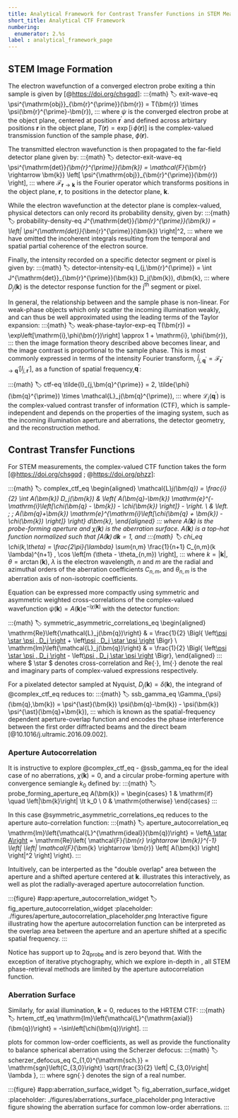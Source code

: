 ```yaml
---
title: Analytical Framework for Contrast Transfer Functions in STEM Measurements
short_title: Analytical CTF Framework
numbering:
  enumerator: 2.%s
label : analytical_framework_page
---
```


## STEM Image Formation

The electron wavefunction of a converged electron probe exiting a thin sample is given by [@https://doi.org/chsgqd]:
:::{math}
:label: exit-wave-eq
\psi^{\mathrm{obj}}_{\bm{r}^{\prime}}(\bm{r}) = T(\bm{r}) \times \psi(\bm{r}^{\prime}-\bm{r}),
:::
where $\psi$ is the converged electron probe at the object plane, centered at position $\bm{r}^{\prime}$ and defined across arbirtary positions $\bm{r}$ in the object plane, $T(\bm{r}) = \exp\left[\mathrm{i}\,\phi(\bm{r}) \right]$ is the complex-valued transmission function of the sample phase, $\phi(\bm{r} )$.

The transmitted electron wavefunction is then propagated to the far-field detector plane given by:
:::{math}
:label: detector-exit-wave-eq
\psi^{\mathrm{det}}_{\bm{r}^{\prime}}(\bm{k}) = \mathcal{F}_{\bm{r} \rightarrow \bm{k}} \left[ \psi^{\mathrm{obj}}_{\bm{r}^{\prime}}(\bm{r}) \right],
:::
where $\mathcal{F}_{\bm{r} \rightarrow \bm{k}}$ is the Fourier operator which transforms positions in the object plane, $\bm{r}$, to positions in the detector plane, $\bm{k}$.

While the electron wavefunction at the detector plane is complex-valued, physical detectors can only record its probability density, given by:
:::{math}
:label: probability-density-eq
J^{\mathrm{det}}_{\bm{r}^{\prime}}(\bm{k}) = \left| \psi^{\mathrm{det}}_{\bm{r}^{\prime}}(\bm{k}) \right|^2,
:::
where we have omitted the incoherent integrals resulting from the temporal and spatial partial coherence of the electron source.

Finally, the intensity recorded on a specific detector segment or pixel is given by:
:::{math}
:label: detector-intensity-eq
I_{j,\bm{r}^{\prime}} = \int J^{\mathrm{det}}_{\bm{r}^{\prime}}(\bm{k}) D_j(\bm{k})\, d\bm{k},
:::
where $D_j(\bm{k})$ is the detector response function for the j<sup>th</sup> segment or pixel.

In general, the relationship between [](#probability-density-eq) and the sample phase is non-linear.
For weak-phase objects which only scatter the incoming illumination weakly, and can thus be well approximated using the leading terms of the Taylor expansion:
:::{math}
:label: weak-phase-taylor-exp-eq
T(\bm{r}) = \exp\left[\mathrm{i}\,\phi(\bm{r})\right] \approx 1 + \mathrm{i}\, \phi(\bm{r}),
:::
then the image formation theory described above becomes linear, and the image contrast is proportional to the sample phase.
This is most commonly expressed in terms of the intensity Fourier transform, $\tilde{I}_{j,\bm{q}^{\prime}} = \mathcal{F}_{\bm{r}^{\prime} \rightarrow \bm{q}^{\prime}}\left[ I_{j,\bm{r}^{\prime}} \right]$, as a function of spatial frequency,$\bm{q}^{\prime}$:

:::{math}
:label: ctf-eq
\tilde{I}_{j,\bm{q}^{\prime}} = 2\, \tilde{\phi}(\bm{q}^{\prime}) \times \mathcal{L}_j(\bm{q}^{\prime}),
:::
where $\mathcal{L}_j(\bm{q}^{\prime})$ is the complex-valued contrast transfer of information (CTF), which is sample-independent and depends on the properties of the imaging system, such as the incoming illumination aperture and aberrations, the detector geometry, and the reconstruction method.

## Contrast Transfer Functions

For STEM measurements, the complex-valued CTF function takes the form [@https://doi.org/chsgqd ; @https://doi.org/phzz]:

:::{math}
:label: complex_ctf_eq
\begin{aligned}
\mathcal{L}_j(\bm{q}) = \frac{i}{2} \int A(\bm{k}) D_j(\bm{k}) & \left\{ A(\bm{q}-\bm{k}) \mathrm{e}^{-\mathrm{i}\left[\chi(\bm{q} - \bm{k}) - \chi(\bm{k}) \right]} - \right. \\
& \left.  \; \; A(\bm{q}+\bm{k}) \mathrm{e}^{\mathrm{i}\left[\chi(\bm{q} + \bm{k}) - \chi(\bm{k}) \right]} \right\} d\bm{k},
\end{aligned}
:::
where $A(\bm{k})$ is the probe-forming aperture and $\chi(\bm{k})$ is the aberration surface.
$A(\bm{k})$ is a top-hat function normalized such that $\int A(\bm{k})\, d\bm{k} = 1$, and
:::{math}
:label: chi_eq
\chi(k,\theta) = \frac{2\pi}{\lambda} \sum_{n,m} \frac{1}{n+1} C_{n,m}(k \lambda)^{n+1} \, \cos \left[m (\theta - \theta_{n,m}) \right],
:::
where $k=\left| \bm{k}\right|$, $\theta = \arctan(\bm{k})$, $\lambda$ is the electron wavelength, $n$ and $m$ are the radial and azimuthal orders of the aberration coefficients $C_{n,m}$, and $\theta_{n,m}$ is the aberration axis of non-isotropic coefficients.

Equation [](#complex_ctf_eq) can be expressed more compactly using symmetric and asymmetric weighted cross-correlations of the complex-valued wavefunction $\psi(\bm{k}) = A(\bm{k})\mathrm{e}^{-\mathrm{i} \chi(\bm{k})}$ with the detector function:

:::{math}
:label: symmetric_asymmetric_correlations_eq
\begin{aligned}
\mathrm{Re}\left\{\mathcal{L}_j(\bm{q})\right\} & = \frac{1}{2} \Bigl\{ \left[\psi \star \psi \, D_j \right](\bm{q}) + \left[\psi \, D_j \star \psi \right](\bm{q}) \Bigr\} \\
\mathrm{Im}\left\{\mathcal{L}_j(\bm{q})\right\} & = \frac{1}{2} \Bigl\{ \left[\psi \star \psi \, D_j \right](\bm{q}) - \left[\psi \, D_j \star \psi \right](\bm{q}) \Bigr\},
\end{aligned}
:::
where $ \star $ denotes cross-correlation and $\mathrm{Re}\left\{\cdot\right\}$, $\mathrm{Im}\left\{\cdot\right\}$ denote the real and imaginary parts of complex-valued expressions respectively.

For a pixelated detector sampled at Nyquist, $D_j(\bm{k}) = \delta(\bm{k})$, the integrand of @complex_ctf_eq reduces to:
:::{math}
:label: ssb_gamma_eq
\Gamma_{\psi}(\bm{q},\bm{k}) =  \psi^{\ast}(\bm{k}) \psi(\bm{q}-\bm{k}) - \psi(\bm{k}) \psi^{\ast}(\bm{q}+\bm{k}),
:::
which is known as the spatial-frequency dependent aperture-overlap function and encodes the phase interference between the first order diffracted beams and the direct beam [@10.1016/j.ultramic.2016.09.002].

### Aperture Autocorrelation

It is instructive to explore @complex_ctf_eq - @ssb_gamma_eq for the ideal case of no aberrations, $\chi(\bm{k})=0$, and a circular probe-forming aperture with convergence semiangle $k_0$ defined by:
:::{math}
:label: probe_forming_aperture_eq
A(\bm{k}) = \begin{cases}
1 & \mathrm{if} \quad \left|\bm{k}\right| \lt k_0 \\
0 & \mathrm{otherwise}
\end{cases}
:::

In this case @symmetric_asymmetric_correlations_eq reduces to the aperture auto-correlation function:
:::{math}
:label: aperture_autocorrelation_eq
\mathrm{Im}\left\{\mathcal{L}^{\mathrm{ideal}}(\bm{q})\right\} = \left[A \star A\right](\bm{k})  =  \mathrm{Re}\left\{
  \mathcal{F}_{\bm{r} \rightarrow \bm{k}}^{-1} \left[ \left| \mathcal{F}_{\bm{k} \rightarrow \bm{r}} \left[ A(\bm{k}) \right] \right|^2 \right]
  \right\}.
:::

Intuitively, [](#aperture_autocorrelation_eq) can be interperted as the "double overlap" area between the aperture and a shifted aperture centered at $\bm{k}$.
[](#fig_aperture_autocorrelation_widget) illustrates this interactively, as well as plot the radially-averaged aperture autocorrelation function.

:::{figure} #app:aperture_autocorrelation_widget
:label: fig_aperture_autocorrelation_widget
:placeholder: ./figures/aperture_autocorrelation_placeholder.png
Interactive figure illustrating how the aperture autocorrelation function can be interpreted as the overlap area between the aperture and an aperture shifted at a specific spatial frequency.
:::

Notice [](#aperture_autocorrelation_eq) has support up to $2 q_{\mathrm{probe}}$ and is zero beyond that.
With the exception of iterative ptychography, which we explore in-depth in [](#pixelated_ptycho_page), all STEM phase-retrieval methods are limited by the aperture autocorrelation function.

### Aberration Surface

Similarly, for axial illumination, $\bm{k} = 0$, [](#complex_ctf_eq) reduces to the HRTEM CTF:
:::{math}
:label: hrtem_ctf_eq
\mathrm{Im}\left\{\mathcal{L}^{\mathrm{axial}}(\bm{q})\right\} = -\sin\left[\chi(\bm{q})\right].
:::

[](#fig_aberration_surface_widget) plots [](#hrtem_ctf_eq) for common low-order coefficients, as well as provide the functionality to balance spherical aberration using the Scherzer defocus:
:::{math}
:label: scherzer_defocus_eq
C_{1,0}^{\mathrm{sch.}} = \mathrm{sgn}\left\{C_{3,0}\right\} \sqrt{\frac{3}{2} \left| C_{3,0}\right| \lambda },
:::
where $\mathrm{sgn}\left\{\cdot\right\}$ denotes the sign of a real number.

:::{figure} #app:aberration_surface_widget
:label: fig_aberration_surface_widget
:placeholder: ./figures/aberrations_surface_placeholder.png
Interactive figure showing the aberration surface for common low-order aberrations.
:::
